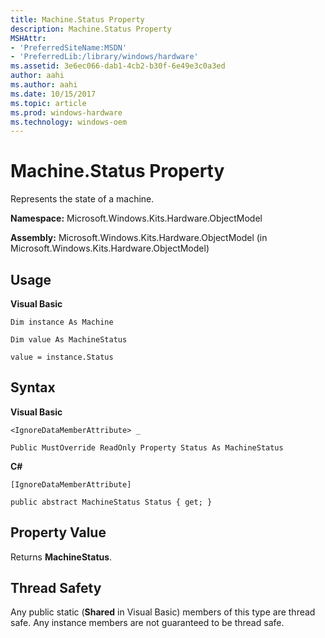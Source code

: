 ```yaml
---
title: Machine.Status Property
description: Machine.Status Property
MSHAttr:
- 'PreferredSiteName:MSDN'
- 'PreferredLib:/library/windows/hardware'
ms.assetid: 3e6ec066-dab1-4cb2-b30f-6e49e3c0a3ed
author: aahi
ms.author: aahi
ms.date: 10/15/2017
ms.topic: article
ms.prod: windows-hardware
ms.technology: windows-oem
---
```


# Machine.Status Property


Represents the state of a machine.

**Namespace:** Microsoft.Windows.Kits.Hardware.ObjectModel

**Assembly:** Microsoft.Windows.Kits.Hardware.ObjectModel (in Microsoft.Windows.Kits.Hardware.ObjectModel)

## <span id="Usage"></span><span id="usage"></span><span id="USAGE"></span>Usage


**Visual Basic**

`Dim instance As Machine`

`Dim value As MachineStatus`

`value = instance.Status`

## <span id="Syntax"></span><span id="syntax"></span><span id="SYNTAX"></span>Syntax


**Visual Basic**

`<IgnoreDataMemberAttribute> _`

`Public MustOverride ReadOnly Property Status As MachineStatus`

**C#**

`[IgnoreDataMemberAttribute]`

`public abstract MachineStatus Status { get; }`

## <span id="Property_Value"></span><span id="property_value"></span><span id="PROPERTY_VALUE"></span>Property Value


Returns **MachineStatus**.

## <span id="Thread_Safety"></span><span id="thread_safety"></span><span id="THREAD_SAFETY"></span>Thread Safety


Any public static (**Shared** in Visual Basic) members of this type are thread safe. Any instance members are not guaranteed to be thread safe.

 

 






